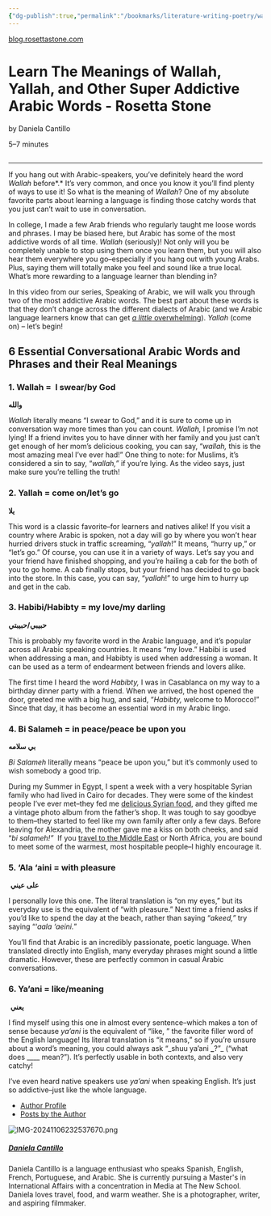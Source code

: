 ```yaml
---
{"dg-publish":true,"permalink":"/bookmarks/literature-writing-poetry/wallah-yallah-and-other-super-addictive-arabic-words/","tags":["interesting","languages","learning","weird"]}
---
```



[blog.rosettastone.com](https://blog.rosettastone.com/what-does-wallah-mean-and-more-conversational-arabic-vocab/)

# Learn The Meanings of Wallah, Yallah, and Other Super Addictive Arabic Words - Rosetta Stone

by Daniela Cantillo

5–7 minutes

```table-of-contents

```

---

If you hang out with Arabic-speakers, you’ve definitely heard the word _Wallah_ before*.* It’s very common, and once you know it you’ll find plenty of ways to use it! So what is the meaning of _Wallah_? One of my absolute favorite parts about learning a language is finding those catchy words that you just can’t wait to use in conversation. 

In college, I made a few Arab friends who regularly taught me loose words and phrases. I may be biased here, but Arabic has some of the most addictive words of all time. _Wallah_ (seriously)! Not only will you be completely unable to stop using them once you learn them, but you will also hear them everywhere you go–especially if you hang out with young Arabs. Plus, saying them will totally make you feel and sound like a true local. What’s more rewarding to a language learner than blending in?

In this video from our series, Speaking of Arabic, we will walk you through two of the most addictive Arabic words. The best part about these words is that they don’t change across the different dialects of Arabic (and we Arabic language learners know that can get [_a little_ overwhelming](https://en.wikipedia.org/wiki/Varieties_of_Arabic)). _Yallah_ (come on) _–_ let’s begin!

## **6 Essential Conversational Arabic Words and Phrases and their Real Meanings**

### 1. **Wallah =  I swear/by God**

**والله**

_Wallah_ literally means “I swear to God,” and it is sure to come up in conversation way more times than you can count. _Wallah,_ I promise I’m not lying! If a friend invites you to have dinner with her family and you just can’t get enough of her mom’s delicious cooking, you can say, “_wallah,_ this is the most amazing meal I’ve ever had!” One thing to note: for Muslims, it’s considered a sin to say, “_wallah,”_ if you’re lying. As the video says, just make sure you’re telling the truth!

### 2. **Yallah = come on/let’s go**

**يلا**

This word is a classic favorite–for learners and natives alike! If you visit a country where Arabic is spoken, not a day will go by where you won’t hear hurried drivers stuck in traffic screaming, “_yallah_!” It means, “hurry up,” or “let’s go.” Of course, you can use it in a variety of ways. Let’s say you and your friend have finished shopping, and you’re hailing a cab for the both of you to go home. A cab finally stops, but your friend has decided to go back into the store. In this case, you can say, “_yallah_!” to urge him to hurry up and get in the cab. 

### 3. **Habibi/Habibty = my love/my darling**

**حبيبي/حبيبتي**

This is probably my favorite word in the Arabic language, and it’s popular across all Arabic speaking countries. It means “my love.” Habibi is used when addressing a man, and Habibty is used when addressing a woman. It can be used as a term of endearment between friends and lovers alike. 

The first time I heard the word _Habibty,_ I was in Casablanca on my way to a birthday dinner party with a friend. When we arrived, the host opened the door, greeted me with a big hug, and said, “_Habibty,_ welcome to Morocco!” Since that day, it has become an essential word in my Arabic lingo.  

### 4. **Bi Salameh = in peace/peace be upon you**

**بي سلامه**

_Bi Salameh_ literally means “peace be upon you,” but it’s commonly used to wish somebody a good trip. 

During my Summer in Egypt, I spent a week with a very hospitable Syrian family who had lived in Cairo for decades. They were some of the kindest people I’ve ever met–they fed me [delicious Syrian food](https://blog.rosettastone.com/foodie-without-fear-middle-east-edition/), and they gifted me a vintage photo album from the father’s shop. It was tough to say goodbye to them–they started to feel like my own family after only a few days. Before leaving for Alexandria, the mother gave me a kiss on both cheeks, and said “*bi salameh!”*  If you [travel to the Middle East](https://blog.rosettastone.com/lessons-from-traveling-solo-to-the-middle-east/) or North Africa, you are bound to meet some of the warmest, most hospitable people–I highly encourage it.

### 5. **‘Ala ‘aini = with pleasure**

 **على عيني**

I personally love this one. The literal translation is “on my eyes,” but its everyday use is the equivalent of “with pleasure.” Next time a friend asks if you’d like to spend the day at the beach, rather than saying “_akeed,”_ try saying “‘_aala ‘aeini._”

You’ll find that Arabic is an incredibly passionate, poetic language. When translated directly into English, many everyday phrases might sound a little dramatic. However, these are perfectly common in casual Arabic  conversations.

### 6. **Ya’ani = like/meaning**

 **يعني**

I find myself using this one in almost every sentence–which makes a ton of sense because _ya’ani_ is the equivalent of “like, ” the favorite filler word of the English language! Its literal translation is “it means,” so if you’re unsure about a word’s meaning, you could always ask “\_shuu ya’ani **\_**?”\_ (“what does \_\_\_\_ mean?”). It’s perfectly usable in both contexts, and also very catchy!

I’ve even heard native speakers use _ya’ani_ when speaking English. It’s just so addictive–just like the whole language.

- [Author Profile](about:reader?url=https%3A%2F%2Fblog.rosettastone.com%2Fwhat-does-wallah-mean-and-more-conversational-arabic-vocab%2F)
- [Posts by the Author](about:reader?url=https%3A%2F%2Fblog.rosettastone.com%2Fwhat-does-wallah-mean-and-more-conversational-arabic-vocab%2F)

![IMG-20241106232537670.png](/img/user/_resources/Bookmarks/Literature,%20Writing,%20Poetry/Wallah,%20Yallah,%20and%20Other%20Super%20Addictive%20Arabic%20Words/IMG-20241106232537670.png)

##### [Daniela Cantillo](https://blog.rosettastone.com/author/daniela-cantillo/ "Author Daniela Cantillo")

Daniela Cantillo is a language enthusiast who speaks Spanish, English, French, Portuguese, and Arabic. She is currently pursuing a Master's in International Affairs with a concentration in Media at The New School. Daniela loves travel, food, and warm weather. She is a photographer, writer, and aspiring filmmaker.
